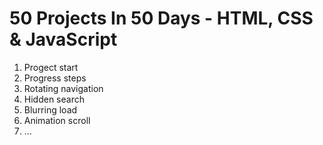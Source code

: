 # 50 Projects In 50 Days - HTML, CSS & JavaScript

1. Progect start
2. Progress steps
3. Rotating navigation
4. Hidden search
5. Blurring load
6. Animation scroll
7. ...
